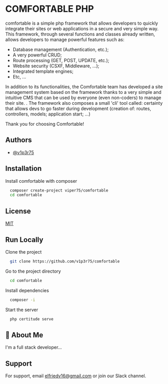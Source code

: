 
# COMFORTABLE PHP

comfortable is a simple php framework that allows developers to quickly integrate their sites or web applications in a secure and very simple way.
This framework, through several functions and classes already written, allows developers to manage powerful features such as:
- Database management (Authentication, etc.);
- A very powerful CRUD;
- Route processing (GET, POST, UPDATE, etc.);
- Website security (CSXF, Middleware, ...);
- Integrated template engines;
- Etc, ...

In addition to its functionalities, the Comfortable team has developed a site management system based on the framework thanks to a very simple and intuitive CMS that can be used by everyone (even non-coders) to manage their site. .
The framework also composes a small 'cli' tool called: certainty that allows devs to go faster during development (creation of: routes, controllers, models; application start; ...)

Thank you for choosing Comfortable!

## Authors

- [@v1p3r75](https://github.com/v1p3r75)


## Installation

Install comfortable with composer

```bash
  composer create-project viper75/comfortable
  cd comfortable
```
    
## License

[MIT](https://choosealicense.com/licenses/mit/)


## Run Locally

Clone the project

```bash
  git clone https://github.com/v1p3r75/comfortable
```

Go to the project directory

```bash
  cd comfortable
```

Install dependencies

```bash
  composer -i
```

Start the server

```bash
  php certitude serve
```


## 🚀 About Me
I'm a full stack developer...


## Support

For support, email elfriedv16@gmail.com or join our Slack channel.

